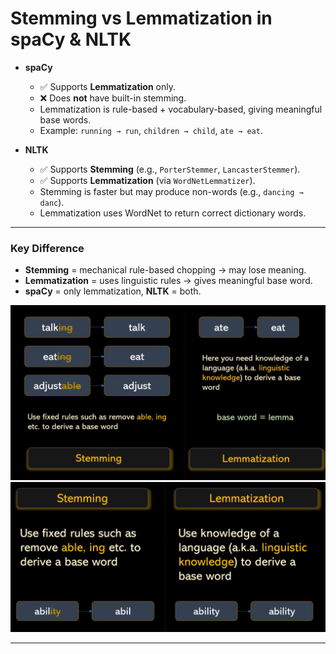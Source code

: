 # Stemming vs Lemmatization in spaCy & NLTK

- **spaCy**
  - ✅ Supports **Lemmatization** only.
  - ❌ Does **not** have built-in stemming.
  - Lemmatization is rule-based + vocabulary-based, giving meaningful base words.
  - Example: `running → run`, `children → child`, `ate → eat`.

- **NLTK**
  - ✅ Supports **Stemming** (e.g., `PorterStemmer`, `LancasterStemmer`).
  - ✅ Supports **Lemmatization** (via `WordNetLemmatizer`).
  - Stemming is faster but may produce non-words (e.g., `dancing → danc`).
  - Lemmatization uses WordNet to return correct dictionary words.

---

### Key Difference
- **Stemming** = mechanical rule-based chopping → may lose meaning.
- **Lemmatization** = uses linguistic rules → gives meaningful base word.
- **spaCy** = only lemmatization, **NLTK** = both.


![](images/Screenshot_2025-09-24_194823.png)
![](images/Screenshot_2025-09-24_194914.png)


---
